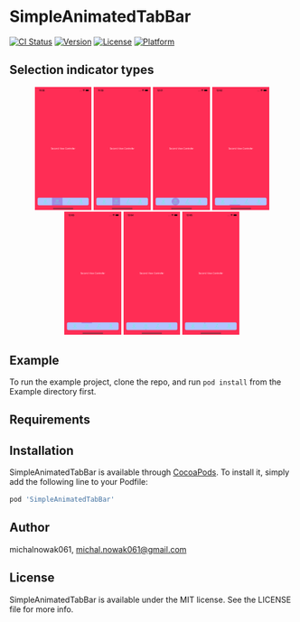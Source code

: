 # SimpleAnimatedTabBar

[![CI Status](https://img.shields.io/travis/michalnowak061/SimpleAnimatedTabBar.svg?style=flat)](https://travis-ci.org/michalnowak061/SimpleAnimatedTabBar)
[![Version](https://img.shields.io/cocoapods/v/SimpleAnimatedTabBar.svg?style=flat)](https://cocoapods.org/pods/SimpleAnimatedTabBar)
[![License](https://img.shields.io/cocoapods/l/SimpleAnimatedTabBar.svg?style=flat)](https://cocoapods.org/pods/SimpleAnimatedTabBar)
[![Platform](https://img.shields.io/cocoapods/p/SimpleAnimatedTabBar.svg?style=flat)](https://cocoapods.org/pods/SimpleAnimatedTabBar)

## Selection indicator types

<p align="center"> 
  <img src="Assets/SelectionIndicator/selectionIndicatorType/1.png" {:height="20%" width="20%"} />
  <img src="Assets/SelectionIndicator/selectionIndicatorType/2.png" {:height="20%" width="20%"} />
  <img src="Assets/SelectionIndicator/selectionIndicatorType/3.png" {:height="20%" width="20%"} />
  <img src="Assets/SelectionIndicator/selectionIndicatorType/4.png" {:height="20%" width="20%"} />
  <img src="Assets/SelectionIndicator/selectionIndicatorType/5.png" {:height="20%" width="20%"} />
  <img src="Assets/SelectionIndicator/selectionIndicatorType/6.png" {:height="20%" width="20%"} />
  <img src="Assets/SelectionIndicator/selectionIndicatorType/7.png" {:height="20%" width="20%"} /> 
</p>

## Example

To run the example project, clone the repo, and run `pod install` from the Example directory first.

## Requirements

## Installation

SimpleAnimatedTabBar is available through [CocoaPods](https://cocoapods.org). To install
it, simply add the following line to your Podfile:

```ruby
pod 'SimpleAnimatedTabBar'
```

## Author

michalnowak061, michal.nowak061@gmail.com

## License

SimpleAnimatedTabBar is available under the MIT license. See the LICENSE file for more info.
